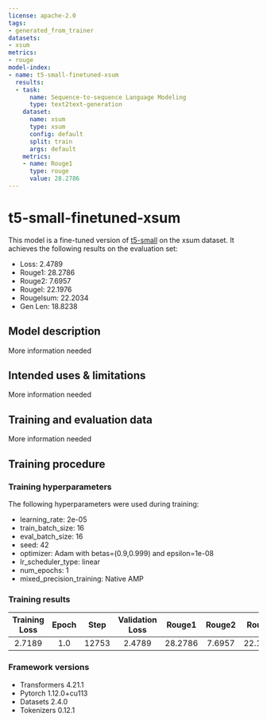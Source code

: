 ```yaml
---
license: apache-2.0
tags:
- generated_from_trainer
datasets:
- xsum
metrics:
- rouge
model-index:
- name: t5-small-finetuned-xsum
  results:
  - task:
      name: Sequence-to-sequence Language Modeling
      type: text2text-generation
    dataset:
      name: xsum
      type: xsum
      config: default
      split: train
      args: default
    metrics:
    - name: Rouge1
      type: rouge
      value: 28.2786
---
```


<!-- This model card has been generated automatically according to the information the Trainer had access to. You
should probably proofread and complete it, then remove this comment. -->

# t5-small-finetuned-xsum

This model is a fine-tuned version of [t5-small](https://huggingface.co/t5-small) on the xsum dataset.
It achieves the following results on the evaluation set:
- Loss: 2.4789
- Rouge1: 28.2786
- Rouge2: 7.6957
- Rougel: 22.1976
- Rougelsum: 22.2034
- Gen Len: 18.8238

## Model description

More information needed

## Intended uses & limitations

More information needed

## Training and evaluation data

More information needed

## Training procedure

### Training hyperparameters

The following hyperparameters were used during training:
- learning_rate: 2e-05
- train_batch_size: 16
- eval_batch_size: 16
- seed: 42
- optimizer: Adam with betas=(0.9,0.999) and epsilon=1e-08
- lr_scheduler_type: linear
- num_epochs: 1
- mixed_precision_training: Native AMP

### Training results

| Training Loss | Epoch | Step  | Validation Loss | Rouge1  | Rouge2 | Rougel  | Rougelsum | Gen Len |
|:-------------:|:-----:|:-----:|:---------------:|:-------:|:------:|:-------:|:---------:|:-------:|
| 2.7189        | 1.0   | 12753 | 2.4789          | 28.2786 | 7.6957 | 22.1976 | 22.2034   | 18.8238 |


### Framework versions

- Transformers 4.21.1
- Pytorch 1.12.0+cu113
- Datasets 2.4.0
- Tokenizers 0.12.1
